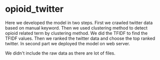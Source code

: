# opioid_twitter
Here we developed the model in two steps. 
First we crawled twitter data based on manual keyword. Then we used clustering method to detect opioid related term by clustering method. We did the TFIDF to find the TFIDF values. Then we ranked the twitter data and choose the top ranked twitter. 
In second part we deployed the model on web server.

We didn't include the raw data as there are lot of files.
